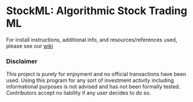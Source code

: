 # StockML: Algorithmic Stock Trading ML

For install instructions, additional info, and resources/references used, please see our [wiki](https://github.com/Jonathan-Chandra/StockML/wiki)


### Disclaimer ###
This project is purely for enjoyment and no official transactions have been used. Using this program for any sort of investment activity including informational purposes is not advised and has not been formally tested. Contributors accept no liability if any user decides to do so.